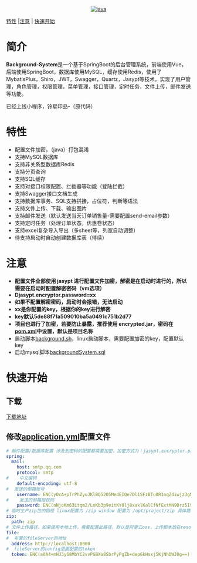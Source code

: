 
<p align="center">
    <a target="_blank" href="https://www.oracle.com/technetwork/java/javase/downloads/index.html">
    <img src="https://img.shields.io/badge/JDK-1.8+-green.svg"  alt="java"/></a>
</p>

[特性](#特性) |[注意](#注意) | [快速开始](#快速开始) 

# 简介

**Background-System**是一个基于SpringBoot的后台管理系统，前端使用Vue，后端使用SpringBoot，数据库使用MySQL，缓存使用Redis，使用了MybatisPlus，Shiro，JWT，Swagger，Quartz，Jasypt等技术，实现了用户管理，角色管理，权限管理，菜单管理，接口管理，定时任务，文件上传，邮件发送等功能。

已经上线小程序，铃星印品-（原代码）

# 特性
- 配置文件加密，（java）打包混淆
- 支持MySQL数据库
- 支持非关系型数据库Redis
- 支持分页查询
- 支持SQL缓存
- 支持对接口权限配置、拦截器等功能（登陆拦截）
- 支持Swagger接口文档生成
- 支持数据库事务、SQL支持拼接，占位符，判断等语法
- 支持文件上传、下载、输出图片
- 支持邮件发送（默认发送当天订单销售量-需要配置send-email参数）
- 支持定时任务（处理订单状态，优惠卷状态）
- 支持excel复杂导入导出（多sheet等，列宽自动调整）
- 待支持启动时自动创建数据库表（待续）

# 注意
- **配置文件全部使用 jasypt 进行配置文件加密，解密是在启动时进行的，所以需要在启动时配置解密密码（vm选项）**
- **Djasypt.encryptor.password=xx**
- **如果不配置解密密码，启动时会报错，无法启动**
- **xx是你配置的key，根据你的key进行解密**
- **key默认5de88f71a509010ba5a0491c751b2d77**
- **项目也进行了加密，若要防止暴露，推荐使用 encrypted.jar，密码在[pom.xml](pom.xml)中设置，默认是项目名称**
- 启动脚本[background.sh](src%2Fmain%2Fresources%2Fbackground.sh)，linux启动脚本，需要配置加密的key，配置默认key
- 启动mysql脚本[backgroundSystem.sql](src%2Fmain%2Fresources%2Fstatic%2FbackgroundSystem.sql)

# 快速开始

## 下载

[下载地址](https://github.com/luo-zhimin/BackgroundSystem/releases)  

## 修改[application.yml](src%2Fmain%2Fresources%2Fapplication.yml)配置文件

```yaml
# 邮件配置/数据库配置 涉及到密码的配置都需要加密，加密方式为：jasypt.encryptor.password=xx，xx为你的key，然后使用jasypt加密
spring:
  mail:
    host: smtp.qq.com
    protocol: smtp
#    中文编码
    default-encoding: utf-8
#  发送的邮箱账号
    username: ENC(yOcA+pTrPhZyuJKlBQ52O5MedEIQe7Dl1SFzBTu0R1nqZdiwjz3gMg==)
#    发送的邮箱授权码
    password: ENC(nNjoKm63Ltqm2/LnKb3p9eitKY0lj8xaxlKalCfNfExtMN9Drz5I9Q==)
# 临时生产zip包的路径 linux配置为 /zip window 配置为 /opt/project/zip 具体路径
zip:
  path: zip
# 文件上传路径，如果使用本地上传，需要配置此路径，默认是阿里云oss，上传脚本放在resources/fileServer
file:
#  布置的fileServer的地址
  address: http://localhost:8000
#  fileServer的config里面配置的token
  token: ENC(a0A4+mHJ3y68MbYC2vvPGBXa8SbrPyPgZb+depGkHsxj5KjNhDWJOg==)
```